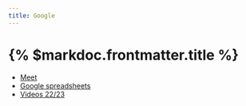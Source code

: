 ```yaml
---
title: Google
---
```


# {% $markdoc.frontmatter.title %}

- [Meet](https://meet.google.com/eha-yfij-zmo)
- [Google spreadsheets](https://docs.google.com/spreadsheets/u/1/?tgif=d)
- [Videos 22/23]()
